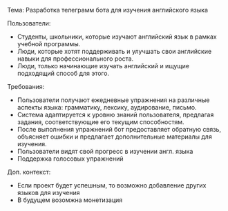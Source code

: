 Тема: Разработка телеграмм бота для изучения английского языка

Пользователи:
- Cтуденты, школьники, которые изучают английский язык в рамках учебной программы.
- Люди, которые хотят поддерживать и улучшать свои английские навыки для профессионального роста.
- Люди, только начинающие изучать английский и ищущие подходящий способ для этого.

Требования:
- Пользователи получают ежедневные упражнения на различные аспекты языка: грамматику, лексику, аудирование, письмо.
- Система адаптируется к уровню знаний пользователя, предлагая задания, соответствующие его текущим способностям.
- После выполнения упражнений бот предоставляет обратную связь, объясняет ошибки и предлагает дополнительные материалы для изучения.
- Пользователи видят свой прогресс в изучении англ. языка
- Поддержка голосовых упражнений 

Доп. контекст:
- Если проект будет успешным, то возможно добавление других языков для изучения
- В будущем возомжна монетизация


